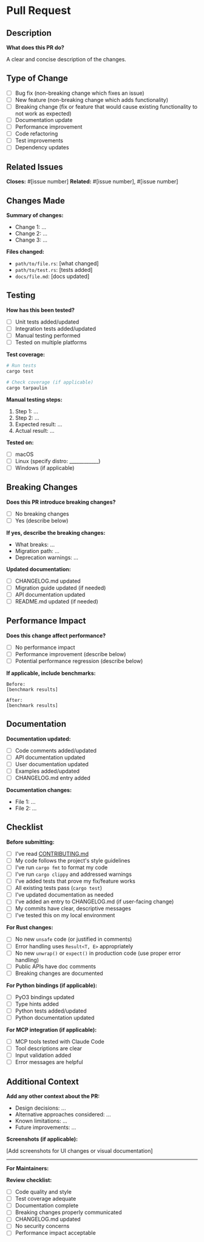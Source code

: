 # Pull Request

## Description

**What does this PR do?**

A clear and concise description of the changes.

## Type of Change

- [ ] Bug fix (non-breaking change which fixes an issue)
- [ ] New feature (non-breaking change which adds functionality)
- [ ] Breaking change (fix or feature that would cause existing functionality to not work as expected)
- [ ] Documentation update
- [ ] Performance improvement
- [ ] Code refactoring
- [ ] Test improvements
- [ ] Dependency updates

## Related Issues

**Closes:** #[issue number]
**Related:** #[issue number], #[issue number]

## Changes Made

**Summary of changes:**

- Change 1: ...
- Change 2: ...
- Change 3: ...

**Files changed:**

- `path/to/file.rs`: [what changed]
- `path/to/test.rs`: [tests added]
- `docs/file.md`: [docs updated]

## Testing

**How has this been tested?**

- [ ] Unit tests added/updated
- [ ] Integration tests added/updated
- [ ] Manual testing performed
- [ ] Tested on multiple platforms

**Test coverage:**

```bash
# Run tests
cargo test

# Check coverage (if applicable)
cargo tarpaulin
```

**Manual testing steps:**

1. Step 1: ...
2. Step 2: ...
3. Expected result: ...
4. Actual result: ...

**Tested on:**

- [ ] macOS
- [ ] Linux (specify distro: ____________)
- [ ] Windows (if applicable)

## Breaking Changes

**Does this PR introduce breaking changes?**

- [ ] No breaking changes
- [ ] Yes (describe below)

**If yes, describe the breaking changes:**

- What breaks: ...
- Migration path: ...
- Deprecation warnings: ...

**Updated documentation:**

- [ ] CHANGELOG.md updated
- [ ] Migration guide updated (if needed)
- [ ] API documentation updated
- [ ] README.md updated (if needed)

## Performance Impact

**Does this change affect performance?**

- [ ] No performance impact
- [ ] Performance improvement (describe below)
- [ ] Potential performance regression (describe below)

**If applicable, include benchmarks:**

```
Before:
[benchmark results]

After:
[benchmark results]
```

## Documentation

**Documentation updated:**

- [ ] Code comments added/updated
- [ ] API documentation updated
- [ ] User documentation updated
- [ ] Examples added/updated
- [ ] CHANGELOG.md entry added

**Documentation changes:**

- File 1: ...
- File 2: ...

## Checklist

**Before submitting:**

- [ ] I've read [CONTRIBUTING.md](../CONTRIBUTING.md)
- [ ] My code follows the project's style guidelines
- [ ] I've run `cargo fmt` to format my code
- [ ] I've run `cargo clippy` and addressed warnings
- [ ] I've added tests that prove my fix/feature works
- [ ] All existing tests pass (`cargo test`)
- [ ] I've updated documentation as needed
- [ ] I've added an entry to CHANGELOG.md (if user-facing change)
- [ ] My commits have clear, descriptive messages
- [ ] I've tested this on my local environment

**For Rust changes:**

- [ ] No new `unsafe` code (or justified in comments)
- [ ] Error handling uses `Result<T, E>` appropriately
- [ ] No new `unwrap()` or `expect()` in production code (use proper error handling)
- [ ] Public APIs have doc comments
- [ ] Breaking changes are documented

**For Python bindings (if applicable):**

- [ ] PyO3 bindings updated
- [ ] Type hints added
- [ ] Python tests added/updated
- [ ] Python documentation updated

**For MCP integration (if applicable):**

- [ ] MCP tools tested with Claude Code
- [ ] Tool descriptions are clear
- [ ] Input validation added
- [ ] Error messages are helpful

## Additional Context

**Add any other context about the PR:**

- Design decisions: ...
- Alternative approaches considered: ...
- Known limitations: ...
- Future improvements: ...

**Screenshots (if applicable):**

[Add screenshots for UI changes or visual documentation]

---

**For Maintainers:**

**Review checklist:**
- [ ] Code quality and style
- [ ] Test coverage adequate
- [ ] Documentation complete
- [ ] Breaking changes properly communicated
- [ ] CHANGELOG.md updated
- [ ] No security concerns
- [ ] Performance impact acceptable

